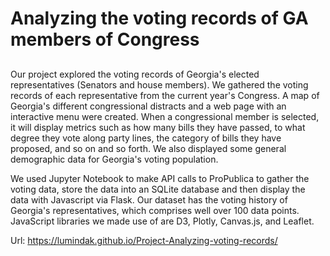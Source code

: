 # Analyzing the voting records of GA members of Congress

## 

Our project explored the voting records of Georgia's elected representatives (Senators and house members). We gathered the voting records of each representative from the current year's Congress. A map of Georgia's different congressional distracts and a web page with an interactive menu were created. When a congressional member is selected, it will display metrics such as how many bills they have passed, to what degree they vote along party lines, the category of bills they have proposed, and so on and so forth. We also displayed some general demographic data for Georgia's voting population.

We used Jupyter Notebook to make API calls to ProPublica to gather the voting data, store the data into an SQLite database and then display the data with Javascript via Flask. Our dataset has the voting history of Georgia's representatives, which comprises well over 100 data points. JavaScript libraries we made use of are D3, Plotly, Canvas.js, and Leaflet.

Url: https://lumindak.github.io/Project-Analyzing-voting-records/
